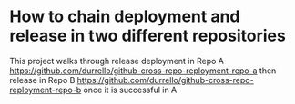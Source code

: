 # How to chain deployment and release in two different repositories
This project walks through release deployment in Repo A https://github.com/durrello/github-cross-repo-reployment-repo-a then release in Repo B https://github.com/durrello/github-cross-repo-reployment-repo-b once it is successful in A

